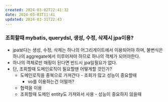 ```yaml
---
created: 2024-03-02T22:41:32
date: 2024-03-03T11:41
updated: 2024-03-31T22:43
---
```

### 조회할때 mybatis, querydsl, 생성, 수정, 삭제시 jpa이용?
- jpa보다는 생성, 수정, 삭제는 하나의 어그리게이트에서 이용되어야 하며, 불변식은 하나의 aggregate에서 이루어져야 하므로 하나의 객체가 되어야한다.
- 하나의 객체로만 매핑이 된다면 반드시 jpa일필요가 없다.
- 단, 조회할때 도메인로직이 필요할땐 어떻게할 것인가?
	- 도메인로직을 중복으로 가져간다 - 조회가 많고 성능이 중요할때
		- vo를 이용하는건 어떨까?
	- 협력을 이용
	- 조회할때 도메인 entity도 가져와서 사용 - 성능이 중요하지 않을때